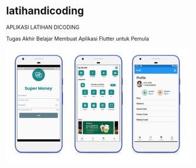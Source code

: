 # latihandicoding

APLIKASI LATIHAN DICODING

Tugas Akhir Belajar Membuat Aplikasi Flutter untuk Pemula

 <a href=""><img src="https://raw.githubusercontent.com/karelsrt/latihandicoding/main/assets/gambar/gambar.png" alt="" style=""></a>